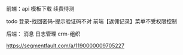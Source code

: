前端：api
模板下载
续费待测

todo
登录-找回密码-提示验证码不对
前端【返佣记录】菜单不受权限控制

后端：
消息
日志管理
crm-组织


https://segmentfault.com/a/1190000009705227
